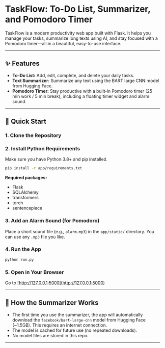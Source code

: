 # TaskFlow: To-Do List, Summarizer, and Pomodoro Timer

TaskFlow is a modern productivity web app built with Flask. It helps you manage your tasks, summarize long texts using AI, and stay focused with a Pomodoro timer—all in a beautiful, easy-to-use interface.

---

## ✨ Features
- **To-Do List:** Add, edit, complete, and delete your daily tasks.
- **Text Summarizer:** Summarize any text using the BART large CNN model from Hugging Face.
- **Pomodoro Timer:** Stay productive with a built-in Pomodoro timer (25 min work / 5 min break), including a floating timer widget and alarm sound.

---

## 🚀 Quick Start

### 1. Clone the Repository


### 2. Install Python Requirements
Make sure you have Python 3.8+ and pip installed.

```bash
pip install -r app/requirements.txt
```

**Required packages:**
- Flask
- SQLAlchemy
- transformers
- torch
- sentencepiece

### 3. Add an Alarm Sound (for Pomodoro)
Place a short sound file (e.g., `alarm.mp3`) in the `app/static/` directory. You can use any `.mp3` file you like.

### 4. Run the App
```bash
python run.py
```


### 5. Open in Your Browser
Go to [http://127.0.0.1:5000](http://127.0.0.1:5000)

---

## 🤖 How the Summarizer Works
- The first time you use the summarizer, the app will automatically download the `facebook/bart-large-cnn` model from Hugging Face (~1.5GB). This requires an internet connection.
- The model is cached for future use (no repeated downloads).
- No model files are stored in this repo.

---


